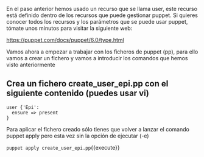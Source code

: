 En el paso anterior hemos usado un recurso que se llama user, este recurso está definido dentro de los recursos que puede gestionar puppet. Si quieres conocer todos los recursos y los parámetros que se puede usar puppet, tómate unos minutos para visitar la siguiente web:

https://puppet.com/docs/puppet/6.0/type.html

Vamos ahora a empezar a trabajar con los ficheros de puppet (pp), para ello vamos a crear un fichero y vamos a introducir los comandos que hemos visto anteriormente

## Crea un fichero create_user_epi.pp con el siguiente contenido (puedes usar vi)

```
user {'Epi':
  ensure => present
}
```

Para aplicar el fichero creado sólo tienes que volver a lanzar el comando puppet apply pero esta vez sin la opción de ejecutar (-e)

`puppet apply create_user_epi.pp`{{execute}}
